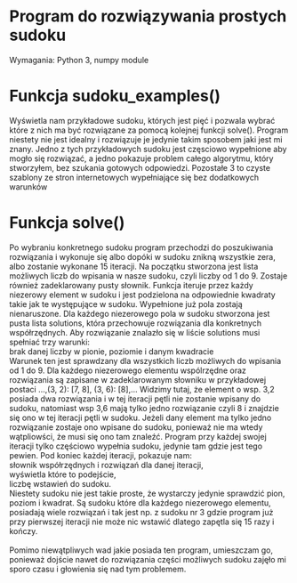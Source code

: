 # Program do rozwiązywania prostych sudoku

Wymagania: Python 3, numpy module

# Funkcja sudoku_examples()
Wyświetla nam przykładowe sudoku, których jest pięć i pozwala wybrać które z nich ma być rozwiązane za pomocą kolejnej funkcji solve().
Program niestety nie jest idealny i rozwiązuje je jedynie takim sposobem jaki jest mi znany. Jedno z tych przykładowych sudoku jest
częsciowo wypełnione aby mogło się rozwiązać, a jedno pokazuje problem całego algorytmu, który stworzyłem, bez szukania gotowych odpowiedzi.
Pozostałe 3 to czyste szablony ze stron internetowych wypełniające się bez dodatkowych warunków

# Funkcja solve()
Po wybraniu konkretnego sudoku program przechodzi do poszukiwania rozwiązania i wykonuje się albo dopóki w sudoku znikną wszystkie zera, albo zostanie wykonane
15 iteracji. Na początku stworzona jest lista możliwych liczb do wpisania w nasze sudoku, czyli liczby od 1 do 9. Zostaje również zadeklarowany pusty słownik.
Funkcja iteruje przez każdy niezerowy element w sudoku i jest podzielona na odpowiednie kwadraty takie jak te występujące w sudoku. Wypełnione już pola
zostają nienaruszone. Dla każdego niezerowego pola w sudoku stworzona jest pusta lista solutions, która przechowuje rozwiązania dla konkretnych współrzędnych.
Aby rozwiązanie znalazło się w liście solutions musi spełniać trzy warunki:<br>
brak danej liczby w pionie, poziomie i danym kwadracie<br>
Warunek ten jest sprawdzany dla wszystkich liczb możliwych do wpisania od 1 do 9.
Dla każdego niezerowego elementu wspólrzędne oraz rozwiązania są zapisane w zadeklarowanym słowniku w przykładowej postaci ...,(3, 2): [7, 8], (3, 6): [8],...
Widzimy tutaj, że element o wsp. 3,2 posiada dwa rozwiązania i w tej iteracji pętli nie zostanie wpisany do sudoku, natomiast wsp 3,6 mają tylko jedno rozwiązanie
czyli 8 i znajdzie się ono w tej iteracji pętli w sudoku.
Jeżeli dany element ma tylko jedno rozwiązanie zostaje ono wpisane do sudoku, ponieważ nie ma wtedy wątpliowści, że musi się ono tam znaleźć.
Program przy każdej swojej iteracji tylko częściowo wypełnia sudoku, jedynie tam gdzie jest tego pewien. Pod koniec każdej iteracji, pokazuje nam:<br>
słownik współrzędnych i rozwiązań dla danej iteracji,<br>wyświetla które to podejście, <br>liczbę wstawień do sudoku.<br>
Niestety sudoku nie jest takie proste, że wystarczy jedynie sprawdzić pion, poziom i kwadrat. Są sudoku które dla każdego niezerowego elementu,
posiadają wiele rozwiązań i tak jest np. z sudoku nr 3 gdzie program już przy pierwszej iteracji nie może nic wstawić dlatego zapętla się 15 razy i kończy.<br><br>
Pomimo niewątpliwych wad jakie posiada ten program, umieszczam go, ponieważ dojście nawet do rozwiązania części możliwych sudoku zajęło mi sporo czasu i głowienia się nad tym problemem.




